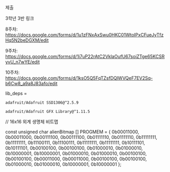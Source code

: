 제출

3학년 3반 링크

8주차: https://docs.google.com/forms/d/1u1zFNxAxSwu0HKC01WtoIPxCFueJyTfzHq5N2beDGXM/edit

9주차: https://docs.google.com/forms/d/1i7uP22rAtC2VklaOufU67soiZTge65KCSRyvU_n7wYE/edit

10주차: https://docs.google.com/forms/d/1ksO5Q5FqTZsfDQlWVQeF7EV2Sq-b6Cw8_a9a8J83afo/edit



lib_deps =

    adafruit/Adafruit SSD1306@^2.5.9
    
    adafruit/Adafruit GFX Library@^1.11.5
    
    

// 16x16 외계 생명체 비트맵

const unsigned char alienBitmap [] PROGMEM = {
  0b00011000, 0b00011000,
  0b00111100, 0b00111100,
  0b01111110, 0b01111110,
  0b11111111, 0b11111111,
  0b11100111, 0b11100111,
  0b11111111, 0b11111111,
  0b10111101, 0b10111101,
  0b00100100, 0b00100100,
  0b01000010, 0b01000010,
  0b10000001, 0b10000001,
  0b01000010, 0b01000010,
  0b00100100, 0b00100100,
  0b00011000, 0b00011000,
  0b00100100, 0b00100100,
  0b01000010, 0b01000010,
  0b10000001, 0b10000001
};
